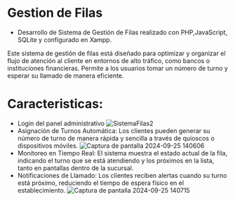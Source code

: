 # Gestion de Filas

 - Desarrollo de Sistema de Gestión de Filas realizado con PHP,JavaScript, SQLite y configurado en Xampp.

Este sistema de gestión de filas está diseñado para optimizar y organizar el flujo de atención al cliente en entornos de alto tráfico, como bancos o instituciones financieras. Permite a los usuarios tomar un número de turno y esperar su llamado de manera eficiente.

# Caracteristicas: 
- Login del panel administrativo
![SistemaFilas2](https://github.com/Urielmajb/GestionFilas/assets/22357888/0d0be573-6d7c-4b39-90e2-0e7ef2a62683)
- Asignación de Turnos Automática: Los clientes pueden generar su número de turno de manera rápida y sencilla a través de quioscos o dispositivos móviles.
![Captura de pantalla 2024-09-25 140606](https://github.com/user-attachments/assets/d0562a86-73a8-4c81-bb8d-e4f465bd1667)
- Monitoreo en Tiempo Real: El sistema muestra el estado actual de la fila, indicando el turno que se está atendiendo y los próximos en la lista, tanto en pantallas dentro de la sucursal.
- Notificaciones de Llamado: Los clientes reciben alertas cuando su turno está próximo, reduciendo el tiempo de espera físico en el establecimiento.
![Captura de pantalla 2024-09-25 140715](https://github.com/user-attachments/assets/a03a9e2c-ba0f-490d-b1ba-65496db16679)

